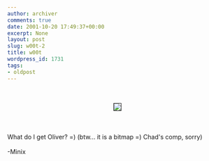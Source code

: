 ```yaml
---
author: archiver
comments: true
date: 2001-10-20 17:49:37+00:00
excerpt: None
layout: post
slug: w00t-2
title: w00t
wordpress_id: 1731
tags:
- oldpost
---
```


<center><br /><br /><img src = "http://www.oliverweb.com/newsimages/bitmap.jpg" border=1></center><br /><br /><br />What do I get Oliver? =)  (btw... it is a bitmap =) Chad's comp, sorry)<br /><br />-Minix